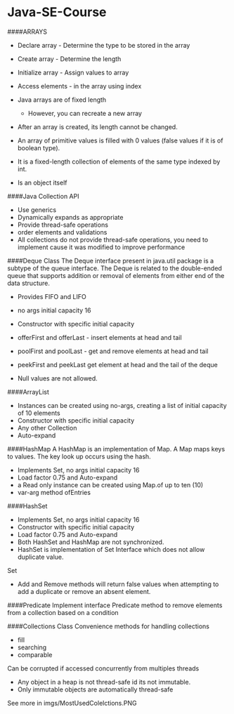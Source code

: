 # Java-SE-Course

####ARRAYS
 - Declare array - Determine the type to be stored in the array
 - Create array - Determine the length
 - Initialize array - Assign values to array
 - Access elements - in the array using index
 
 - Java arrays are of fixed length
    - However, you can recreate a new array
 - After an array is created, its length cannot be changed.
 - An array of primitive values is filled with 0 values (false values if it is of boolean type).
  - It is a fixed-length collection of elements of the same type indexed by int.
 - Is an object itself

####Java Collection API
 - Use generics
 - Dynamically expands as appropriate
 - Provide thread-safe operations
 - order elements and validations
 - All collections do not provide thread-safe operations, you need to implement cause it was modified to improve performance

 
####Deque Class
The Deque interface present in java.util package is a subtype of the queue interface. The Deque is related to the double-ended queue that supports addition or removal of elements from either end of the data structure.
 - Provides FIFO and LIFO
 - no args initial capacity 16
 - Constructor with specific initial capacity
 
 - offerFirst and offerLast - insert elements at head and tail
 - poolFirst and poolLast - get and remove elements at head and tail
 - peekFirst and peekLast get element at head and the tail of the deque
 - Null values are not allowed.

 
####ArrayList
 - Instances can be created using no-args, creating a list of initial capacity of 10 elements
 - Constructor with specific initial capacity
 - Any other Collection
 - Auto-expand

####HashMap
A HashMap is an implementation of Map. A Map maps keys to values. The key look up occurs using the hash.
 - Implements Set, no args initial capacity 16
 - Load factor 0.75 and Auto-expand
 - a Read only instance can be created using Map.of up to ten (10)
 - var-arg method ofEntries

####HashSet
 - Implements Set, no args initial capacity 16
 - Constructor with specific initial capacity
 - Load factor 0.75 and Auto-expand
 - Both HashSet and HashMap are not synchronized.
 - HashSet is implementation of Set Interface which does not allow duplicate value.

Set
 - Add and Remove methods will return false values when attempting to add a duplicate or remove an absent element.


####Predicate
Implement interface Predicate method to remove elements from a collection based on a condition

####Collections Class
Convenience methods for handling collections
 - fill
 - searching
 - comparable
 
Can be corrupted if accessed concurrently from multiples threads
 - Any object in a heap is not thread-safe id its not immutable.
 - Only immutable objects are automatically thread-safe
 
 
 
See more in imgs/MostUsedColelctions.PNG